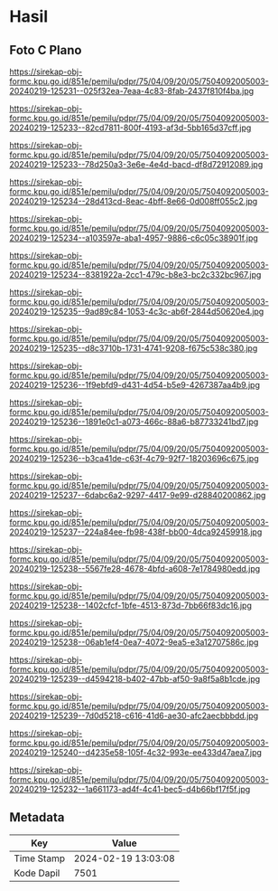 # Hasil

## Foto C Plano

https://sirekap-obj-formc.kpu.go.id/851e/pemilu/pdpr/75/04/09/20/05/7504092005003-20240219-125231--025f32ea-7eaa-4c83-8fab-2437f810f4ba.jpg

https://sirekap-obj-formc.kpu.go.id/851e/pemilu/pdpr/75/04/09/20/05/7504092005003-20240219-125233--82cd7811-800f-4193-af3d-5bb165d37cff.jpg

https://sirekap-obj-formc.kpu.go.id/851e/pemilu/pdpr/75/04/09/20/05/7504092005003-20240219-125233--78d250a3-3e6e-4e4d-bacd-df8d72912089.jpg

https://sirekap-obj-formc.kpu.go.id/851e/pemilu/pdpr/75/04/09/20/05/7504092005003-20240219-125234--28d413cd-8eac-4bff-8e66-0d008ff055c2.jpg

https://sirekap-obj-formc.kpu.go.id/851e/pemilu/pdpr/75/04/09/20/05/7504092005003-20240219-125234--a103597e-aba1-4957-9886-c6c05c38901f.jpg

https://sirekap-obj-formc.kpu.go.id/851e/pemilu/pdpr/75/04/09/20/05/7504092005003-20240219-125234--8381922a-2cc1-479c-b8e3-bc2c332bc967.jpg

https://sirekap-obj-formc.kpu.go.id/851e/pemilu/pdpr/75/04/09/20/05/7504092005003-20240219-125235--9ad89c84-1053-4c3c-ab6f-2844d50620e4.jpg

https://sirekap-obj-formc.kpu.go.id/851e/pemilu/pdpr/75/04/09/20/05/7504092005003-20240219-125235--d8c3710b-1731-4741-9208-f675c538c380.jpg

https://sirekap-obj-formc.kpu.go.id/851e/pemilu/pdpr/75/04/09/20/05/7504092005003-20240219-125236--1f9ebfd9-d431-4d54-b5e9-4267387aa4b9.jpg

https://sirekap-obj-formc.kpu.go.id/851e/pemilu/pdpr/75/04/09/20/05/7504092005003-20240219-125236--1891e0c1-a073-466c-88a6-b87733241bd7.jpg

https://sirekap-obj-formc.kpu.go.id/851e/pemilu/pdpr/75/04/09/20/05/7504092005003-20240219-125236--b3ca41de-c63f-4c79-92f7-18203696c675.jpg

https://sirekap-obj-formc.kpu.go.id/851e/pemilu/pdpr/75/04/09/20/05/7504092005003-20240219-125237--6dabc6a2-9297-4417-9e99-d28840200862.jpg

https://sirekap-obj-formc.kpu.go.id/851e/pemilu/pdpr/75/04/09/20/05/7504092005003-20240219-125237--224a84ee-fb98-438f-bb00-4dca92459918.jpg

https://sirekap-obj-formc.kpu.go.id/851e/pemilu/pdpr/75/04/09/20/05/7504092005003-20240219-125238--5567fe28-4678-4bfd-a608-7e1784980edd.jpg

https://sirekap-obj-formc.kpu.go.id/851e/pemilu/pdpr/75/04/09/20/05/7504092005003-20240219-125238--1402cfcf-1bfe-4513-873d-7bb66f83dc16.jpg

https://sirekap-obj-formc.kpu.go.id/851e/pemilu/pdpr/75/04/09/20/05/7504092005003-20240219-125238--06ab1ef4-0ea7-4072-9ea5-e3a12707586c.jpg

https://sirekap-obj-formc.kpu.go.id/851e/pemilu/pdpr/75/04/09/20/05/7504092005003-20240219-125239--d4594218-b402-47bb-af50-9a8f5a8b1cde.jpg

https://sirekap-obj-formc.kpu.go.id/851e/pemilu/pdpr/75/04/09/20/05/7504092005003-20240219-125239--7d0d5218-c616-41d6-ae30-afc2aecbbbdd.jpg

https://sirekap-obj-formc.kpu.go.id/851e/pemilu/pdpr/75/04/09/20/05/7504092005003-20240219-125240--d4235e58-105f-4c32-993e-ee433d47aea7.jpg

https://sirekap-obj-formc.kpu.go.id/851e/pemilu/pdpr/75/04/09/20/05/7504092005003-20240219-125232--1a661173-ad4f-4c41-bec5-d4b66bf17f5f.jpg


## Metadata

| Key        | Value               |
| ---------- | ------------------- |
| Time Stamp | 2024-02-19 13:03:08 |
| Kode Dapil | 7501                |



